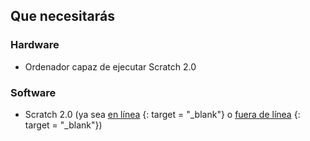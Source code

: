 ## Que necesitarás

### Hardware

+ Ordenador capaz de ejecutar Scratch 2.0

### Software

+ Scratch 2.0 (ya sea [en línea](https://scratch.mit.edu/projects/editor/) {: target = "_blank"} o [fuera de línea](https://scratch.mit.edu/scratch2download/) {: target = "_blank"})